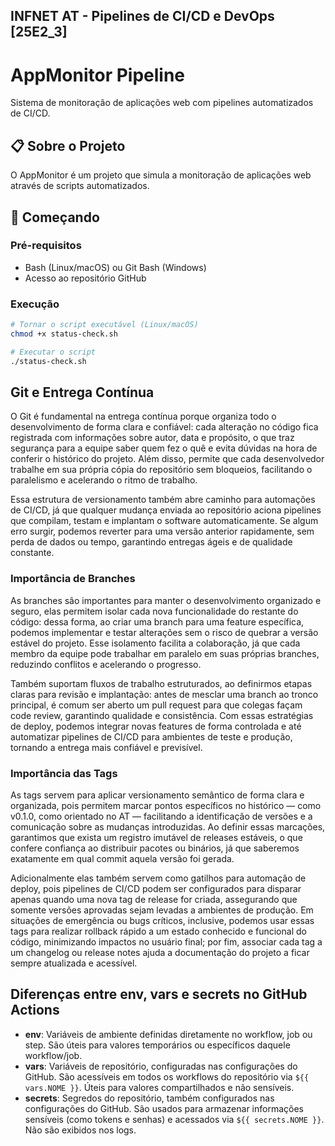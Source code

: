 ## INFNET AT - Pipelines de CI/CD e DevOps [25E2_3]

# AppMonitor Pipeline

Sistema de monitoração de aplicações web com pipelines automatizados de CI/CD.

## 📋 Sobre o Projeto

O AppMonitor é um projeto que simula a monitoração de aplicações web através de scripts automatizados.

## 🚀 Começando

### Pré-requisitos

- Bash (Linux/macOS) ou Git Bash (Windows)
- Acesso ao repositório GitHub

### Execução

```bash
# Tornar o script executável (Linux/macOS)
chmod +x status-check.sh

# Executar o script
./status-check.sh
```

## Git e Entrega Contínua

O Git é fundamental na entrega contínua porque organiza todo o desenvolvimento de forma clara e confiável: cada alteração no código fica registrada com informações sobre autor, data e propósito, o que traz segurança para a equipe saber quem fez o quê e evita dúvidas na hora de conferir o histórico do projeto.
Além disso, permite que cada desenvolvedor trabalhe em sua própria cópia do repositório sem bloqueios, facilitando o paralelismo e acelerando o ritmo de trabalho.

Essa estrutura de versionamento também abre caminho para automações de CI/CD, já que qualquer mudança enviada ao repositório aciona pipelines que compilam, testam e implantam o software automaticamente. Se algum erro surgir, podemos reverter para uma versão anterior rapidamente, sem perda de dados ou tempo, garantindo entregas ágeis e de qualidade constante.

### Importância de Branches

As branches são importantes para manter o desenvolvimento organizado e seguro, elas permitem isolar cada nova funcionalidade do restante do código: dessa forma, ao criar uma branch para uma feature específica, podemos implementar e testar alterações sem o risco de quebrar a versão estável do projeto.
Esse isolamento facilita a colaboração, já que cada membro da equipe pode trabalhar em paralelo em suas próprias branches, reduzindo conflitos e acelerando o progresso.

Também suportam fluxos de trabalho estruturados, ao definirmos etapas claras para revisão e implantação: antes de mesclar uma branch ao tronco principal, é comum ser aberto um pull request para que colegas façam code review, garantindo qualidade e consistência.
Com essas estratégias de deploy, podemos integrar novas features de forma controlada e até automatizar pipelines de CI/CD para ambientes de teste e produção, tornando a entrega mais confiável e previsível.

### Importância das Tags

As tags servem para aplicar versionamento semântico de forma clara e organizada, pois permitem marcar pontos específicos no histórico — como v0.1.0, como orientado no AT — facilitando a identificação de versões e a comunicação sobre as mudanças introduzidas. Ao definir essas marcações, garantimos que exista um registro imutável de releases estáveis, o que confere confiança ao distribuir pacotes ou binários, já que saberemos exatamente em qual commit aquela versão foi gerada.

Adicionalmente elas também servem como gatilhos para automação de deploy, pois pipelines de CI/CD podem ser configurados para disparar apenas quando uma nova tag de release for criada, assegurando que somente versões aprovadas sejam levadas a ambientes de produção. Em situações de emergência ou bugs críticos, inclusive, podemos usar essas tags para realizar rollback rápido a um estado conhecido e funcional do código, minimizando impactos no usuário final; por fim, associar cada tag a um changelog ou release notes ajuda a documentação do projeto a ficar sempre atualizada e acessível.

## Diferenças entre env, vars e secrets no GitHub Actions

- **env**: Variáveis de ambiente definidas diretamente no workflow, job ou step. São úteis para valores temporários ou específicos daquele workflow/job.
- **vars**: Variáveis de repositório, configuradas nas configurações do GitHub. São acessíveis em todos os workflows do repositório via `${{ vars.NOME }}`. Úteis para valores compartilhados e não sensíveis.
- **secrets**: Segredos do repositório, também configurados nas configurações do GitHub. São usados para armazenar informações sensíveis (como tokens e senhas) e acessados via `${{ secrets.NOME }}`. Não são exibidos nos logs.
